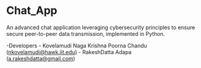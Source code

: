 # Chat_App
An advanced chat application leveraging cybersecurity principles to ensure secure peer-to-peer data transmission, implemented in Python.

-Developers
    - Kovelamudi Naga Krishna Poorna Chandu (nkovelamudi@hawk.iit.edu)
    - RakeshDatta Adapa (a.rakeshdatta@gmail.com)
